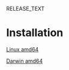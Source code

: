 RELEASE_TEXT

# Installation

[Linux amd64](https://dl.bintray.com/dapp/dapp/$VERSION/linux-amd64/dapp)

[Darwin amd64](https://dl.bintray.com/dapp/dapp/$VERSION/darwin-amd64/dapp)
